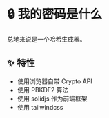 # 🔒 我的密码是什么

总地来说是一个哈希生成器。

## ✨ 特性

- 使用浏览器自带 Crypto API
- 使用 PBKDF2 算法
- 使用 solidjs 作为前端框架
- 使用 tailwindcss
